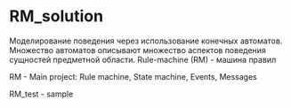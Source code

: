 # RM_solution
Моделирование поведения через использование конечных автоматов. Множество автоматов описывают множество аспектов поведения сущностей предметной области. 
Rule-machine (RM) - машина правил

RM - Main project: Rule machine, State machine, Events, Messages

RM_test - sample

